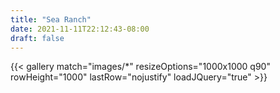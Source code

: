 ```yaml
---
title: "Sea Ranch"
date: 2021-11-11T22:12:43-08:00
draft: false
---
```


{{< gallery match="images/*" resizeOptions="1000x1000 q90" rowHeight="1000" lastRow="nojustify" loadJQuery="true" >}}
